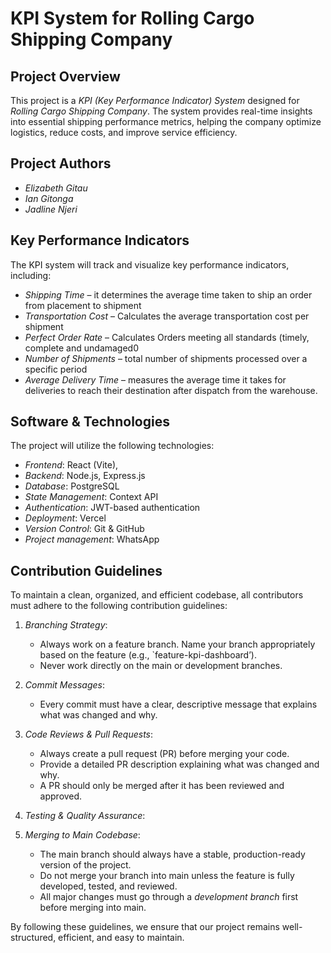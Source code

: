 # KPI System for Rolling Cargo Shipping Company

## Project Overview

This project is a _KPI (Key Performance Indicator) System_ designed for _Rolling Cargo Shipping Company_. The system provides real-time insights into essential shipping performance metrics, helping the company optimize logistics, reduce costs, and improve service efficiency.

## Project Authors

- _Elizabeth Gitau_
- _Ian Gitonga_
- _Jadline Njeri_

## Key Performance Indicators

The KPI system will track and visualize key performance indicators, including:

- _Shipping Time_ – it determines the average time taken to ship an order from placement to shipment
- _Transportation Cost_ – Calculates the average transportation cost per shipment
- _Perfect Order Rate_ – Calculates Orders meeting all standards (timely, complete and undamaged0
- _Number of Shipments_ – total number of shipments processed over a specific period
- _Average Delivery Time_ – measures the average time it takes for deliveries to reach their destination after dispatch from the warehouse.

## Software & Technologies

The project will utilize the following technologies:

- _Frontend_: React (Vite),
- _Backend_: Node.js, Express.js
- _Database_: PostgreSQL
- _State Management_: Context API
- _Authentication_: JWT-based authentication
- _Deployment_: Vercel
- _Version Control_: Git & GitHub
- _Project management_: WhatsApp

## Contribution Guidelines

To maintain a clean, organized, and efficient codebase, all contributors must adhere to the following contribution guidelines:

1. _Branching Strategy_:

   - Always work on a feature branch. Name your branch appropriately based on the feature (e.g., `feature-kpi-dashboard’).
   - Never work directly on the main or development branches.

2. _Commit Messages_:

   - Every commit must have a clear, descriptive message that explains what was changed and why.

3. _Code Reviews & Pull Requests_:

   - Always create a pull request (PR) before merging your code.
   - Provide a detailed PR description explaining what was changed and why.
   - A PR should only be merged after it has been reviewed and approved.

4. _Testing & Quality Assurance_:
5. _Merging to Main Codebase_:
   - The main branch should always have a stable, production-ready version of the project.
   - Do not merge your branch into main unless the feature is fully developed, tested, and reviewed.
   - All major changes must go through a _development branch_ first before merging into main.

By following these guidelines, we ensure that our project remains well-structured, efficient, and easy to maintain.
